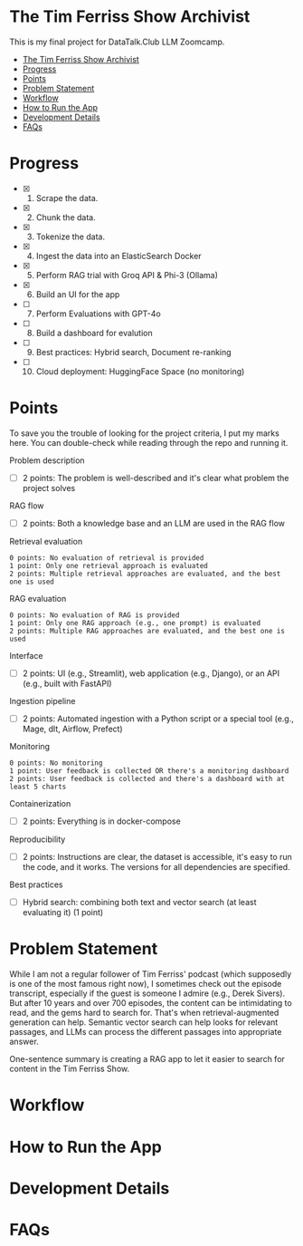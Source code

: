 # The Tim Ferriss Show Archivist
This is my final project for DataTalk.Club LLM Zoomcamp.
- [The Tim Ferriss Show Archivist](#the-tim-ferriss-show-archivist)
- [Progress](#progress)
- [Points](#points)
- [Problem Statement](#problem-statement)
- [Workflow](#workflow)
- [How to Run the App](#how-to-run-the-app)
- [Development Details](#development-details)
- [FAQs](#faqs)


# Progress
- [x] 1. Scrape the data.
- [x] 2. Chunk the data.
- [x] 3. Tokenize the data.
- [x] 4. Ingest the data into an ElasticSearch Docker
- [x] 5. Perform RAG trial with Groq API & Phi-3 (Ollama)
- [x] 6. Build an UI for the app
- [ ] 7. Perform Evaluations with GPT-4o
- [ ] 8. Build a dashboard for evalution
- [ ] 9. Best practices: Hybrid search, Document re-ranking
- [ ] 10. Cloud deployment: HuggingFace Space (no monitoring)

# Points
To save you the trouble of looking for the project criteria, I put my marks here. You can double-check while reading through the repo and running it.

Problem description
- [ ] 2 points: The problem is well-described and it's clear what problem the project solves

RAG flow
- [ ] 2 points: Both a knowledge base and an LLM are used in the RAG flow

Retrieval evaluation

    0 points: No evaluation of retrieval is provided
    1 point: Only one retrieval approach is evaluated
    2 points: Multiple retrieval approaches are evaluated, and the best one is used

RAG evaluation

    0 points: No evaluation of RAG is provided
    1 point: Only one RAG approach (e.g., one prompt) is evaluated
    2 points: Multiple RAG approaches are evaluated, and the best one is used

Interface
- [ ] 2 points: UI (e.g., Streamlit), web application (e.g., Django), or an API (e.g., built with FastAPI)

Ingestion pipeline
- [ ] 2 points: Automated ingestion with a Python script or a special tool (e.g., Mage, dlt, Airflow, Prefect)

Monitoring

    0 points: No monitoring
    1 point: User feedback is collected OR there's a monitoring dashboard
    2 points: User feedback is collected and there's a dashboard with at least 5 charts

Containerization
- [ ] 2 points: Everything is in docker-compose

Reproducibility
- [ ] 2 points: Instructions are clear, the dataset is accessible, it's easy to run the code, and it works. The versions for all dependencies are specified.

Best practices
- [ ] Hybrid search: combining both text and vector search (at least evaluating it) (1 point)

# Problem Statement
While I am not a regular follower of Tim Ferriss' podcast (which supposedly is one of the most famous right now), I sometimes check out the episode transcript, especially if the guest is someone I admire (e.g., Derek Sivers). But after 10 years and over 700 episodes, the content can be intimidating to read, and the gems hard to search for. That's when retrieval-augmented generation can help. Semantic vector search can help looks for relevant passages, and LLMs can process the different passages into appropriate answer.

One-sentence summary is creating a RAG app to let it easier to search for content in the Tim Ferriss Show.

# Workflow

# How to Run the App

# Development Details

# FAQs
